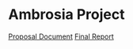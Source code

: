 # Ambrosia Project 

<a href="Proposal document.pdf">Proposal Document</a>
<a href=" ITP2020_S2_05_G2.pdf">Final Report</a>
